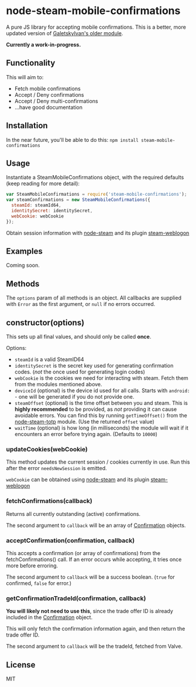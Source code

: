 # node-steam-mobile-confirmations
A pure JS library for accepting mobile confirmations. This is a better, more updated version of [GaletskyIvan's older module](https://github.com/GaletskyIvan/steamcommunity-mobile-confirmations).

**Currently a work-in-progress.**

## Functionality
This will aim to:

* Fetch mobile confirmations
* Accept / Deny confirmations
* Accept / Deny multi-confirmations
* ...have good documentation

## Installation
In the near future, you'll be able to do this:
`npm install steam-mobile-confirmations`

## Usage
Instantiate a SteamMobileConfirmations object, with the required defaults (keep reading for more detail):
```js
var SteamMobileConfirmations = require('steam-mobile-confirmations');
var steamConfirmations = new SteamMobileConfirmations({
  steamId: steamId64,
  identitySecret: identitySecret,
  webCookie: webCookie
});
```

Obtain session information with [node-steam](https://github.com/seishun/node-steam) and its plugin [steam-weblogon](https://github.com/Alex7Kom/node-steam-weblogon)

## Examples
Coming soon.

## Methods
The `options` param of all methods is an object. All callbacks are supplied with `Error` as the first argument, or `null` if no errors occurred.

## constructor(options)
This sets up all final values, and should only be called **once**.

Options:
* `steamId` is a valid SteamID64
* `identitySecret` is the secret key used for generating confirmation codes. (_not_ the once used for generating login codes)
* `webCookie` is the cookies we need for interacting with steam. Fetch them from the modules mentioned above.
* `deviceId` (optional) is the device id used for all calls. Starts with `android:` - one will be generated if you do not provide one.
* `steamOffset` (optional) is the time offset between you and steam. This is **highly recommended** to be provided, as _not_ providing it can cause avoidable errors. You can find this by running `getTimeOffset()` from the [node-steam-totp](https://github.com/DoctorMcKay/node-steam-totp) module. (Use the returned `offset` value)
* `waitTime` (optional) is how long (in milliseconds) the module will wait if it encounters an error before trying again. (Defaults to `10000`)

### updateCookies(webCookie)
This method updates the current session / cookies currently in use. Run this after the error `needsNewSession` is emitted.

`webCookie` can be obtained using [node-steam](https://github.com/seishun/node-steam) and its plugin [steam-weblogon](https://github.com/Alex7Kom/node-steam-weblogon)

### fetchConfirmations(callback)
Returns all currently outstanding (active) confirmations.

The second argument to `callback` will be an array of [Confirmation](https://github.com/luop90/node-steam-mobile-confirmations/wiki/CConfirmation) objects.

### acceptConfirmation(confirmation, callback)
This accepts a confirmation (or array of confirmations) from the fetchConfirmations() call. If an error occurs while accepting, it tries once more before erroring.

The second argument to `callback` will be a success boolean. (`true` for confirmed, `false` for error.)

### getConfirmationTradeId(confirmation, callback)
**You will likely not need to use this**, since the trade offer ID is already included in the [Confirmation](https://github.com/luop90/node-steam-mobile-confirmations/wiki/CConfirmation) object.

  This will only fetch the confirmation information again, and then return the trade offer ID.

  The second argument to `callback` will be the tradeId, fetched from Valve.

## License
MIT
